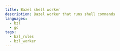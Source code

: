 ```yaml
---
title: Bazel shell worker
description: Bazel worker that runs shell commands
languages:
  - bzl
  - go
tags:
  - bzl_rules
  - bzl_worker
---
```

